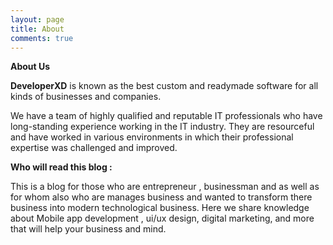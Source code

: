 ```yaml
---
layout: page
title: About
comments: true
---
```




 **About Us**



**DeveloperXD** is known as the best custom and readymade software for all kinds of businesses and companies.

We have a team of highly qualified and reputable IT professionals who have long-standing experience working in the IT industry. They are resourceful and have worked in various environments in which their professional expertise was challenged and improved.



 **Who will read this blog :** 

 

This is a blog for those who are entrepreneur , businessman and as well as for whom also who are manages business and wanted to transform there business into modern technological business. Here we share knowledge about Mobile app development , ui/ux design, digital marketing, and more that will help your business and mind.